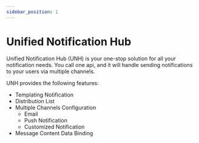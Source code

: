```yaml
---
sidebar_position: 1
---
```


# Unified Notification Hub

Unified Notification Hub (UNH) is your one-stop solution for all your notification needs. You call one api, and it will 
handle sending notifications to your users via multiple channels.

UNH provides the following features:

- Templating Notification
- Distribution List 
- Multiple Channels Configuration
  - Email
  - Push Notification
  - Customized Notification
- Message Content Data Binding
